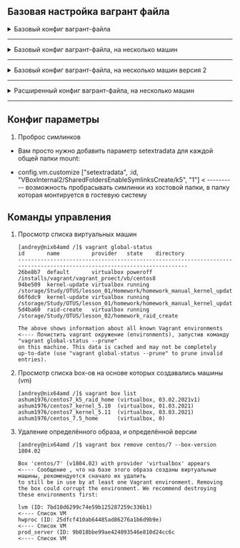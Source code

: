 
##                                                              Базовая настройка вагрант файла

<details>
                        <summary> Базовый конфиг вагрант-файла </summary>

        Vagrant.configure("2") do |config|
                config.vm.box = "ashum1976/centos7_kernel_5.10"        <------ Образ в vagrantclouds
                config.vm.synced_folder ".", "/vagrant", disabled: true     <--- отключаем проброс папки "./" с хостовой системы в гостевую ( "/vagrant" ) для всех создаваемых машин
                config.vm.synced_folder "./sync_data", "/home/vagrant/mnt"   <---- пробрасываем в гостевую систему, в папку "/home/vagrant/mnt",  папку "./sync_data" с хостовой системы

    # Провижинг, выполнение команд после запуска машины
                config.vm.provision "shell", inline: <<-SHELL    <----- провижинг, выполнение команд после запуска машины, в данном случае в shell. можно подцепить скрипт
                        mkdir -p ~root/.ssh
                        cp ~vagrant/.ssh/auth* ~root/.ssh
                    #  yum install -y redhat-lsb-core rpmdevtools rpm-build createrepo yum-utils wget
                    #  /vagrant/bash_rpm.sh
                SHELL

        end

</details>

___

<details>
                        <summary> Базовый конфиг вагрант-файла, на несколько машин  </summary>

    Vagrant.configure(2) do |config|
            config.vm.box = "ashum1976/centos7_kernel_5.10"
          #config.vm.box = "centos/7"


            config.vm.provider "virtualbox" do |v|
                v.memory = 256
                v.cpus = 1
            end

            config.vm.define "nfs_server" do |nfss|                                                         <------ задаём параметры box-a  "nfs_server"
                #nfss.vm.synced_folder "./sync_data_server", "/home/vagrant/mnt"
                nfss.vm.network "private_network", ip: "192.168.50.10", virtualbox__intnet: "net1"   <----- добавляем ещё сетевую карту с нужным IP
                nfss.vm.hostname = "nfssrv"                                                                        <-------- Задаём имя нашей создаваемой виртуальной машины hostname
                nfss.vm.provision "shell", path: "nfss_script.sh"                                            <------ Провижинг используя готовый скрипт, который будет находится в одной папке с Vagrant файлом
            end

            config.vm.define "nfs_client" do |nfsc|
                #nfsc.vm.synced_folder "./sync_data_client", "/home/vagrant/mnt"
                nfsc.vm.network "private_network", ip: "192.168.50.11", virtualbox__intnet: "net2"
                nfsc.vm.hostname = "nfscln"
                nfsc.vm.provision "shell", path: "nfsc_script.sh"
            end

end



</details>

___

<details>
                        <summary> Базовый конфиг вагрант-файла, на несколько машин версия 2  </summary>

Vagrant.configure(2) do |config|
            #config.vm.box = "ashum1976/centos7_kernel_5.10"
            config.vm.box = "centos/7"

            config.vm.define "prod_server" do |prod|
                #prod.vm.synced_folder "./sync_data_server", "/home/vagrant/mnt"
                prod.vm.network "private_network", ip: "192.168.50.10", virtualbox__intnet: "net1"
                prod.vm.hostname = "prod-server"
                config.vm.provider "virtualbox" do |v|
                    v.memory = 256
                    v.cpus = 1
                end
            #    prod.vm.provision "shell", path: "nfss_script.sh"
            end

            config.vm.define "adm_comp" do |adm|
                #adm.vm.synced_folder "./sync_data_client", "/home/vagrant/mnt"
                adm.vm.network "private_network", ip: "192.168.50.11", virtualbox__intnet: "net1"
                adm.vm.hostname = "admin-comp"
                config.vm.provider "virtualbox" do |v|
                    v.memory = 256
                    v.cpus = 1
                end
              #  adm.vm.provision "shell", path: "nfsc_script.sh"
            end

end
</details>

___



<details>
                        <summary> Расширенный конфиг вагрант-файла, на несколько машин  </summary>
Этот файл использовался в уроке по запуску ansible (lesson_13 и lesson_15)

        home = ENV['HOME']
        MACHINES = {
        :'prod-nginx-01' => {
                :box_name => "centos/7",
                :ip_addr => '192.168.11.150',
        },
        :'prod-nginx-02' => {
                :box_name => "centos/7",
                :ip_addr => '192.168.11.151',
        },
        :'staging-nginx-01' => {
                :box_name => "centos/7",
                :ip_addr => '192.168.11.200',
        }
        }
    Vagrant.configure("2") do |config|

        MACHINES.each do |boxname, boxconfig|

           config.vm.define boxname do |box|
                box.vm.box = boxconfig[:box_name]
                box.vm.host_name = boxname.to_s
                box.vm.network "private_network", ip: boxconfig[:ip_addr]

                box.vm.provider :virtualbox do |vb|
                vb.customize ["modifyvm", :id, "--memory", "256"]
                vb.name = boxname.to_s

                end

                box.vm.provision "shell", inline: <<-SHELL
                mkdir -p ~root/.ssh
                cp ~vagrant/.ssh/auth* ~root/.ssh
            SHELL

            end

        end

    end

</details>

___





##         Конфиг параметры


1.   Проброс симлинков

-   Вам просто нужно добавить параметр setextradata для каждой общей папки mount:

*   config.vm.customize ["setextradata", :id, "VBoxInternal2/SharedFoldersEnableSymlinksCreate/k5", "1"]    < ---------- возможность пробрасывать симлинки из хостовой папки,  в папку которая монтируется в        гостевую систему


##    Команды управления

 1. Просмотр списка виртуальных машин

        [andrey@nix64amd /]$ vagrant global-status
        id       name          provider   state    directory
        ------------------------------------------------------------------------------------------------------------------------
        26be8b7  default       virtualbox poweroff /installs/vagrant/vagrant_proect/vb/centos8
        94be509  kernel-update virtualbox running  /storage/Study/OTUS/lesson_01/Homework/homework_manual_kernel_update
        66f6dc9  kernel-update virtualbox running  /storage/Study/OTUS/lesson_01/homework/homework_manual_kernel_update
        5d4ba60  raid-create   virtualbox running  /storage/Study/OTUS/lesson_02/homework_raid_create

        The above shows information about all known Vagrant environments    <---- Почистить vagrant окружение (environments), запустив команду "vagrant global-status --prune"
        on this machine. This data is cached and may not be completely
        up-to-date (use "vagrant global-status --prune" to prune invalid
        entries).


 2. Просмотр списка box-ов на основе которых создавались машины (vm)

        [andrey@nix64amd /]$ vagrant box list
        ashum1976/centos7_k5_raid_home (virtualbox, 03.02.2021v1)
        ashum1976/centos7_kernel_5.10  (virtualbox, 01.03.2021)
        ashum1976/centos7_kernel_5.11  (virtualbox, 03.03.2021)
        ashum1976/centos_7.5_home      (virtualbox, 0)

 3. Удаление определённого образа, и определённой версии

        [andrey@nix64amd /]$ vagrant box remove centos/7 --box-version 1804.02

        Box 'centos/7' (v1804.02) with provider 'virtualbox' appears           <---- Сообщение , что на базе этого образа созданы виртуальные машины, рекомендуется сначало их удалить
        to still be in use by at least one Vagrant environment. Removing
        the box could corrupt the environment. We recommend destroying
        these environments first:

        lvm (ID: 7bd10d6299c74e59b125287259c336b1)                              <---- Список VM
        hwproc (ID: 25dfcf410ab64485ad86276a1b6d9b9e)                           <---- Список VM
        prod_server (ID: 9b018bbe99ae424093546e810d24cc6c                   <---- Список VM
